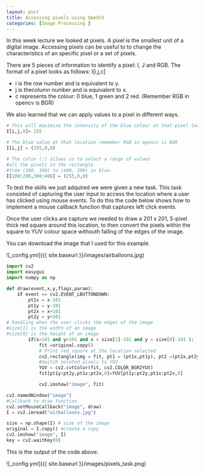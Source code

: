 ```yaml
---
layout: post
title: Accessing pixels using OpenCV
categories: [Image Processing ]
---
```

In this week lecture we looked at pixels. A pixel is the smallest unit of a digital image. Accessing pixels can be useful to to change the characteristics of an specific pixel or a set of pixels.

There are 5 pieces of information to identify a pixel: I, J and RGB.
The format of a pixel looks as follows: I[i,j,c]

* i is the row number and is equivalent to y.
* j is thecolumn number and is equivalent to x.
* c represents the colour: 0 blue, 1 green and 2 red.
(Remember RGB in opencv is BGR)

We also learned that we can apply values to a pixel in different ways.
```python
# This will maximise the intensity of the blue colour at that pixel location.
I[i,j,0]= 255

# The blue value at that location remember RGB in opencv is BGR
I[i,j] = (255,0,0) 

# The colon (:) allows us to select a range of values
#all the pixels in the rectangle 
#from (300, 100) to (400, 200) in blue.
I[100:200,300:400] = (255,0,0)
````
To test the skills we just adquired we were given a new task. This task consisted of capturing the user input to access the location where a user has clicked using mouse events. To do this the code below shows how to implement a mouse callback function that captures left click events.

Once the user clicks are capture we needed to draw a 201 x 201, 5-pixel thick red square around this location, to then convert the pixels within the square to YUV colour space withouth falling of the edges of the image.

You can download the image that I used for this example.

![_config.yml]({{ site.baseurl }}/images/airballoons.jpg)

```python
import cv2
import easygui
import numpy as np

def draw(event,x,y,flags,param):
    if event == cv2.EVENT_LBUTTONDOWN:
        pt1x = x-101
        pt1y = y-101
        pt2x = x+101
        pt2y = y+101
# handling when the user clicks the edges of the image
#size[1] is the width of an image
#size[0] is the height of an image
        if(x>101 and y>101 and x < size[1]-101 and y < size[0]-101 ):
            fit =original.copy() 
            # Print red square at the location selected
            cv2.rectangle(img = fit, pt1 = (pt1x,pt1y), pt2 =(pt2x,pt2y), color = (0,0,255), thickness = 5)
            #Switch seleted pixels to YUV
            YUV = cv2.cvtColor(fit, cv2.COLOR_BGR2YUV)
            fit[pt1y:pt2y,pt1x:pt2x,0]=YUV[pt1y:pt2y,pt1x:pt2x,0]

            cv2.imshow("image", fit)

cv2.namedWindow("image")
#Callback to draw function 
cv2.setMouseCallback("image", draw)
I = cv2.imread("airballoons.jpg")

size = np.shape(I) # size of the image
original = I.copy() #create a copy
cv2.imshow("image", I)
key = cv2.waitKey(0)
````
This is the output of the code above:

![_config.yml]({{ site.baseurl }}/images/pixels_task.png)
